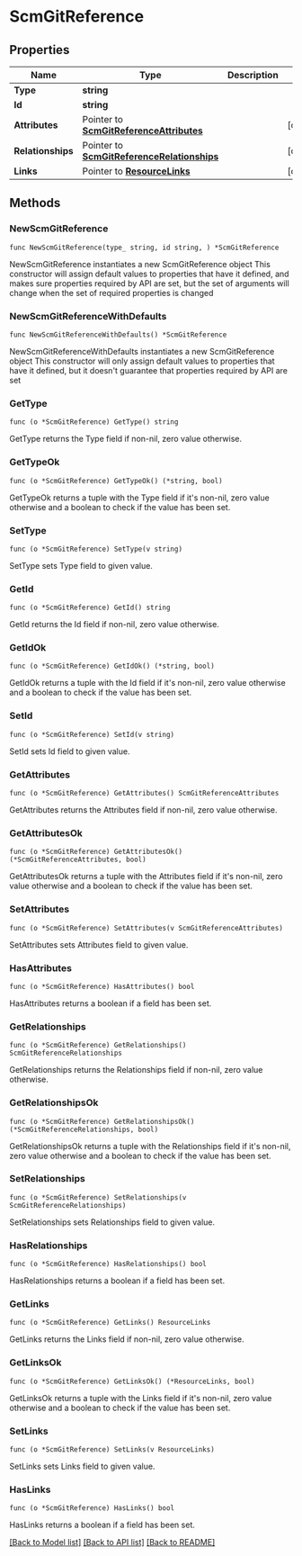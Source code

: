 # ScmGitReference

## Properties

Name | Type | Description | Notes
------------ | ------------- | ------------- | -------------
**Type** | **string** |  | 
**Id** | **string** |  | 
**Attributes** | Pointer to [**ScmGitReferenceAttributes**](ScmGitReferenceAttributes.md) |  | [optional] 
**Relationships** | Pointer to [**ScmGitReferenceRelationships**](ScmGitReferenceRelationships.md) |  | [optional] 
**Links** | Pointer to [**ResourceLinks**](ResourceLinks.md) |  | [optional] 

## Methods

### NewScmGitReference

`func NewScmGitReference(type_ string, id string, ) *ScmGitReference`

NewScmGitReference instantiates a new ScmGitReference object
This constructor will assign default values to properties that have it defined,
and makes sure properties required by API are set, but the set of arguments
will change when the set of required properties is changed

### NewScmGitReferenceWithDefaults

`func NewScmGitReferenceWithDefaults() *ScmGitReference`

NewScmGitReferenceWithDefaults instantiates a new ScmGitReference object
This constructor will only assign default values to properties that have it defined,
but it doesn't guarantee that properties required by API are set

### GetType

`func (o *ScmGitReference) GetType() string`

GetType returns the Type field if non-nil, zero value otherwise.

### GetTypeOk

`func (o *ScmGitReference) GetTypeOk() (*string, bool)`

GetTypeOk returns a tuple with the Type field if it's non-nil, zero value otherwise
and a boolean to check if the value has been set.

### SetType

`func (o *ScmGitReference) SetType(v string)`

SetType sets Type field to given value.


### GetId

`func (o *ScmGitReference) GetId() string`

GetId returns the Id field if non-nil, zero value otherwise.

### GetIdOk

`func (o *ScmGitReference) GetIdOk() (*string, bool)`

GetIdOk returns a tuple with the Id field if it's non-nil, zero value otherwise
and a boolean to check if the value has been set.

### SetId

`func (o *ScmGitReference) SetId(v string)`

SetId sets Id field to given value.


### GetAttributes

`func (o *ScmGitReference) GetAttributes() ScmGitReferenceAttributes`

GetAttributes returns the Attributes field if non-nil, zero value otherwise.

### GetAttributesOk

`func (o *ScmGitReference) GetAttributesOk() (*ScmGitReferenceAttributes, bool)`

GetAttributesOk returns a tuple with the Attributes field if it's non-nil, zero value otherwise
and a boolean to check if the value has been set.

### SetAttributes

`func (o *ScmGitReference) SetAttributes(v ScmGitReferenceAttributes)`

SetAttributes sets Attributes field to given value.

### HasAttributes

`func (o *ScmGitReference) HasAttributes() bool`

HasAttributes returns a boolean if a field has been set.

### GetRelationships

`func (o *ScmGitReference) GetRelationships() ScmGitReferenceRelationships`

GetRelationships returns the Relationships field if non-nil, zero value otherwise.

### GetRelationshipsOk

`func (o *ScmGitReference) GetRelationshipsOk() (*ScmGitReferenceRelationships, bool)`

GetRelationshipsOk returns a tuple with the Relationships field if it's non-nil, zero value otherwise
and a boolean to check if the value has been set.

### SetRelationships

`func (o *ScmGitReference) SetRelationships(v ScmGitReferenceRelationships)`

SetRelationships sets Relationships field to given value.

### HasRelationships

`func (o *ScmGitReference) HasRelationships() bool`

HasRelationships returns a boolean if a field has been set.

### GetLinks

`func (o *ScmGitReference) GetLinks() ResourceLinks`

GetLinks returns the Links field if non-nil, zero value otherwise.

### GetLinksOk

`func (o *ScmGitReference) GetLinksOk() (*ResourceLinks, bool)`

GetLinksOk returns a tuple with the Links field if it's non-nil, zero value otherwise
and a boolean to check if the value has been set.

### SetLinks

`func (o *ScmGitReference) SetLinks(v ResourceLinks)`

SetLinks sets Links field to given value.

### HasLinks

`func (o *ScmGitReference) HasLinks() bool`

HasLinks returns a boolean if a field has been set.


[[Back to Model list]](../README.md#documentation-for-models) [[Back to API list]](../README.md#documentation-for-api-endpoints) [[Back to README]](../README.md)


